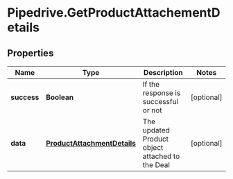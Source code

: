 # Pipedrive.GetProductAttachementDetails

## Properties

Name | Type | Description | Notes
------------ | ------------- | ------------- | -------------
**success** | **Boolean** | If the response is successful or not | [optional] 
**data** | [**ProductAttachmentDetails**](ProductAttachmentDetails.md) | The updated Product object attached to the Deal | [optional] 


